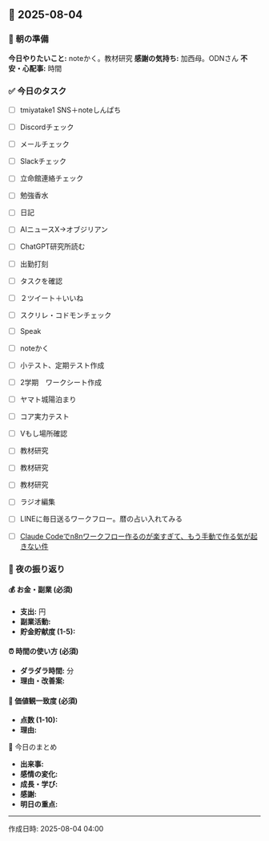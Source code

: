 ## 📅 2025-08-04

### 🌅 朝の準備
**今日やりたいこと:** noteかく。教材研究
**感謝の気持ち:** 加西母。ODNさん
**不安・心配事:** 時間

### ✅ 今日のタスク
- [ ] tmiyatake1 SNS＋noteしんぱち
- [ ] Discordチェック
- [ ] メールチェック
- [ ] Slackチェック
- [ ] 立命館連絡チェック
- [ ] 勉強香水
- [ ] 日記
- [ ] AIニュースX→オブジリアン
- [ ] ChatGPT研究所読む
- [ ] 出勤打刻
- [ ] タスクを確認
- [ ] ２ツイート＋いいね
- [ ] スクリレ・コドモンチェック
- [ ] Speak
- [ ] noteかく
- [ ] 小テスト、定期テスト作成
- [ ] 2学期　ワークシート作成
- [ ] ヤマト城陽泊まり
- [ ] コア実力テスト
- [ ] Vもし場所確認
- [ ] 教材研究
- [ ] 教材研究
- [ ] 教材研究
- [ ] ラジオ編集
- [ ] LINEに毎日送るワークフロー。暦の占い入れてみる
- [ ] [Claude Codeでn8nワークフロー作るのが楽すぎて、もう手動で作る気が起きない件](https://zenn.dev/ryorn/articles/a6dc96dc425669)


### 🌙 夜の振り返り

#### 💰 お金・副業 (必須)
- **支出:** 円
- **副業活動:** 
- **貯金貯献度 (1-5):** 

#### ⏰ 時間の使い方 (必須)
- **ダラダラ時間:** 分
- **理由・改善案:** 

#### 🎯 価値観一致度 (必須)
- **点数 (1-10):** 
- **理由:** 

📝 今日のまとめ
- **出来事:** 
- **感情の変化:** 
- **成長・学び:** 
- **感謝:** 
- **明日の重点:** 

---
作成日時: 2025-08-04 04:00
